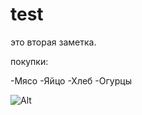 # test


это вторая заметка.

покупки:

-Мясо
-Яйцо
-Хлеб
-Огурцы

![Alt](https://www.google.com/search?sca_esv=563320360&q=%D0%BA%D0%BE%D1%82&tbm=isch&source=lnms&sa=X&ved=2ahUKEwin9sax9ZeBAxUNKhAIHaSWA6cQ0pQJegQIDBAB&biw=1366&bih=651&dpr=1#imgrc=cZmUCMdu4R3C4M)
